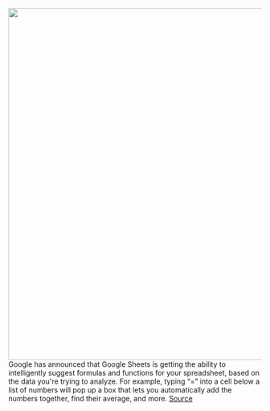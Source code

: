 <img src='https://cdn.vox-cdn.com/thumbor/KgWyncxBionemneKjvdujAjM9V4=/0x0:2040x1360/1200x800/filters:focal(857x517:1183x843)/cdn.vox-cdn.com/uploads/chorus_image/image/69779702/acastro_180427_1777_0003.0.jpg' width='700px' /><br/>
Google has announced that Google Sheets is getting the ability to intelligently suggest formulas and functions for your spreadsheet, based on the data you're trying to analyze. For example, typing “=” into a cell below a list of numbers will pop up a box that lets you automatically add the numbers together, find their average, and more.
<a href='https://www.theverge.com/2021/8/26/22642192/google-sheets-intelligent-formula-functions-spreadsheet-context-aware-math'> Source <a/>